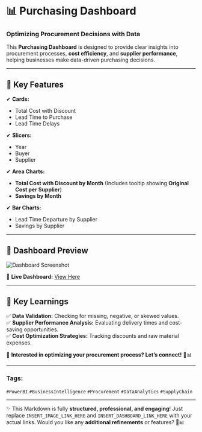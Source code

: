 # 📊 Purchasing Dashboard

### **Optimizing Procurement Decisions with Data**  

This **Purchasing Dashboard** is designed to provide clear insights into procurement processes, **cost efficiency**, and **supplier performance**, helping businesses make data-driven purchasing decisions.

---

## 🚀 **Key Features**
✔ **Cards:**  
   - Total Cost with Discount  
   - Lead Time to Purchase  
   - Lead Time Delays  

✔ **Slicers:**  
   - Year  
   - Buyer  
   - Supplier  

✔ **Area Charts:**  
   - **Total Cost with Discount by Month** (Includes tooltip showing **Original Cost per Supplier**)  
   - **Savings by Month**  

✔ **Bar Charts:**  
   - Lead Time Departure by Supplier  
   - Savings by Supplier  

---

## 📸 **Dashboard Preview**  
![Dashboard Screenshot](INSERT_IMAGE_LINK_HERE)  

🔗 **Live Dashboard:** [View Here]([INSERT_DASHBOARD_LINK_HERE](https://app.powerbi.com/view?r=eyJrIjoiMTU3ZGRhNDMtMGEzOC00OGU4LWE1M2QtNTYxOWQ3MjkwN2M0IiwidCI6IjY1OWNlMmI4LTA3MTQtNDE5OC04YzM4LWRjOWI2MGFhYmI1NyJ9))  

---

## 📌 **Key Learnings**
✅ **Data Validation:** Checking for missing, negative, or skewed values.  
✅ **Supplier Performance Analysis:** Evaluating delivery times and cost-saving opportunities.  
✅ **Cost Optimization Strategies:** Tracking discounts and raw material expenses.  

📖 **Interested in optimizing your procurement process? Let’s connect!** 🚀📊  

---

### **Tags:**  
`#PowerBI` `#BusinessIntelligence` `#Procurement` `#DataAnalytics` `#SupplyChain`  

---

✨ This Markdown is fully **structured, professional, and engaging**! Just replace `INSERT_IMAGE_LINK_HERE` and `INSERT_DASHBOARD_LINK_HERE` with your actual links. Would you like any **additional refinements** or features? 🚀📊  

